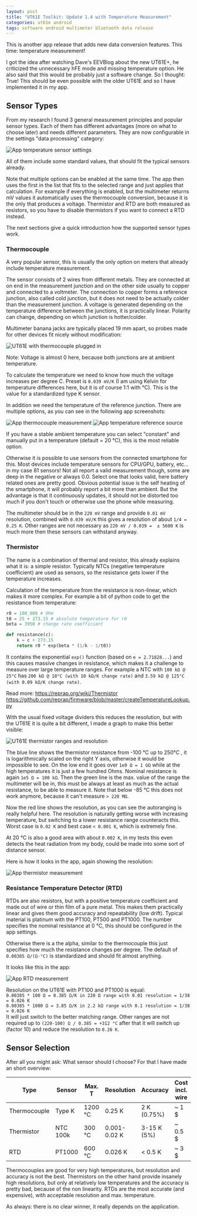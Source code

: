 ```yaml
---
layout: post
title: "UT61E Toolkit: Update 1.4 with Temperature Measurement"
categories: ut61e android
tags: software android multimeter bluetooth data release
---
```

This is another app release that adds new data conversion features.
This time: temperature measurement!

I got the idea after watching Dave's EEVBlog about the new UT61E+, he criticized the unnecessary hFE mode and missing temperature option. He also said that this would be probably just a software change. So I thought: True! This should be even possible with the older UT61E and so I have implemented it in my app.

## Sensor Types
From my research I found 3 general measurement principles and popular sensor types. Each of them has different advantages (more on what to choose later) and needs different parameters. They are now configurable in the settings "data processing" category:

![App temperature sensor settings](/assets/ut61e-android/1_4/thermo-settings.png)

All of them include some standard values, that should fit the typical sensors already.

Note that multiple options can be enabled at the same time. The app then uses the first in the list that fits to the selected range and just applies that calculation. For example if everything is enabled, but the multimeter returns mV values it automatically uses the thermocouple conversion, because it is the only that produces a voltage. Thermistor and RTD are both measured as resistors, so you have to disable thermistors if you want to connect a RTD instead.

The next sections give a quick introduction how the supported sensor types work.
### Thermocouple
A very popular sensor, this is usually the only option on meters that already include temperature measurement. 

The sensor consists of 2 wires from different metals. They are connected at on end in the measurement junction and on the other side usually to copper and connected to a voltmeter. The connection to copper forms a reference junction, also called cold junction, but it does not need to be actually colder than the measurement junction. A voltage is generated depending on the temperature difference between the junctions, it is practically linear. Polarity can change, depending on which junction is hotter/colder.

Multimeter banana jacks are typically placed 19 mm apart, so probes made for other devices fit nicely without modification:

![UT61E with thermocouple plugged in](/assets/ut61e-android/1_4/thermocouple-hw.jpg)

Note: Voltage is almost 0 here, because both junctions are at ambient temperature.

To calculate the temperature we need to know how much the voltage increases per degree C. Preset is `0.039 mV/K` (I am using Kelvin for temperature differences here, but it is of course 1:1 with °C). This is the value for a standardized type K sensor.

In addition we need the temperature of the reference junction.
There are multiple options, as you can see in the following app screenshots:

![App thermocouple measurement](/assets/ut61e-android/1_4/thermocouple.png)
![App temperature reference source](/assets/ut61e-android/1_4/thermo-ref-source.png)

If you have a stable ambient temperature you can select "constant" and manually put in a temperature (default = 20 °C), this is the most reliable option.

Otherwise it is possible to use sensors from the connected smartphone for this. Most devices include temperature sensors for CPU/GPU, battery, etc... in my case 81 sensors! Not all report a valid measurement though, some are deep in the negative or always 0.0. Select one that looks valid, here battery related ones are pretty good.
Obvious potential issue is the self heating of the smartphone, it will probably report a bit more than ambient. But the advantage is that it continuously updates, it should not be distorted too much if you don't touch or otherwise use the phone while measuring. 

The multimeter should be in the `220 mV` range and provide `0.01 mV` resolution, combined with
`0.039 mV/K` this gives a resolution of about `1/4 = 0.25 K`.
Other ranges are not necessary as `220 mV / 0.039 =  ± 5600 K` is much more then these sensors can withstand anyway.


### Thermistor
The name is a combination of thermal and resistor, this already explains what it is: a simple resistor.
Typically NTCs (negative temperature coefficient) are used as sensors, so the resistance gets lower if the temperature increases. 

Calculation of the temperature from the resistance is non-linear, which makes it more complex.
For example a bit of python code to get the resistance from temperature:
```py
r0 = 100_000 # Ohm
t0 = 25 + 273.15 # absolute temperature for r0
beta = 3950 # change rate coefficient

def resistance(c):
    k = c + 273.15
    return r0 * exp(beta * (1/k - 1/t0))
```
It contains the exponential `exp()` function (based on `e = 2.71828...`) and this causes massive changes in resistance, which makes it a challenge to measure over large temperature ranges. For example a NTC with `100 kΩ @ 25°C` has `200 kΩ @ 10°C (with 10 kΩ/K change rate)` and `3.59 kΩ @ 125°C (with 0.09 kΩ/K change rate)`. 

Read more: <https://reprap.org/wiki/Thermistor><br>
<https://github.com/reprap/firmware/blob/master/createTemperatureLookup.py>

With the usual fixed voltage dividers this reduces the resolution, but with the UT61E it is quite a bit different, I made a graph to make this better visible:

![UT61E thermistor ranges and resolution](/assets/ut61e-android/1_4/thermistor-ranges.svg)

The blue line shows the thermistor resistance from -100 °C up to 250°C , it is logarithmically scaled on the right Y axis, otherwise it would be impossible to see. On the low end it goes over `1e9 Ω = 1 GΩ` while at the high temperatures it is just a few hundred Ohms. Nominal resistance is again `1e5 Ω = 100 kΩ`.
Then the green line is the max. value of the range the multimeter will be in, this must be always at least as much as the actual resistance, to be able to measure it. Note that below -85 °C this does not work anymore, because it can't measure `> 220 MΩ`.

Now the red line shows the resolution, as you can see the autoranging is really helpful here. The resolution is naturally getting worse with increasing temperature, but switching to a lower resistance range counteracts this. Worst case is `0.02 K` and best case `< 0.001 K`, which is extremely fine. 

At 20 °C is also a good area with about `0.002 K`, in my tests this even detects the heat radiation from my body, could be made into some sort of distance sensor.

Here is how it looks in the app, again showing the resolution:

![App thermistor measurement](/assets/ut61e-android/1_4/thermistor.png)


### Resistance Temperature Detector (RTD)
RTDs are also resistors, but with a positive temperature coefficient and made out of wire or thin film of a pure metal. This makes them practically linear and gives them good accuracy and repeatability (low drift). Typical material is platinum with the PT100, PT500 and PT1000. The number specifies the nominal resistance at 0 °C, this should be configured in the app settings. 

Otherwise there is a the alpha, similar to the thermocouple this just specifies how much the resistance changes per degree. The default of `0.00385 Ω/(Ω·°C)` is standardized and should fit almost anything.

It looks like this in the app:

![App RTD measurement](/assets/ut61e-android/1_4/rtd.png)

Resolution on the UT61E with PT100 and PT1000 is equal:<br>
`0.00385 * 100 Ω = 0.385 Ω/K in 220 Ω range with 0.01 resolution = 1/38 = 0.026 K`<br>
`0.00385 * 1000 Ω = 3.85 Ω/K in 2.2 kΩ range with 0.1 resolution = 1/38 = 0.026 K`<br>
It will just switch to the better matching range. Other ranges are not required up to `(220-100) Ω / 0.385 = +312 °C` after that it will switch up (factor 10) and reduce the resolution to `0.26 K`.

## Sensor Selection
After all you might ask: What sensor should I choose? For that I have made an short overview:

| Type | Sensor | Max. T | Resolution | Accuracy | Cost incl. wire |
| ---- | ------ | ---------------- | ---------- | -------- | ------------ |
| Thermocouple | Type K | 1200 °C | 0.25 K         | 2 K (0.75%) | ~ 1 $ |
| Thermistor   | NTC 100k | 300 °C | 0.001-0.02 K | 3-15 K (5%) | ~ 0.5 $ |
| RTD          | PT1000   | 600 °C | 0.026 K         | < 0.5 K | ~ 3 $ |

Thermocouples are good for very high temperatures, but resolution and accuracy is not the best. Thermistors on the other hand provide insanely high resolutions, but only at relatively low temperatures and the accuracy is pretty bad, because of the non linearity. RTDs are the most accurate (and expensive), with acceptable resolution and max. temperature. 

As always: there is no clear winner, it really depends on the application.